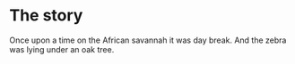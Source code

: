 # The story

Once upon a time on the African savannah it was day break. And the zebra was lying under an oak tree. 